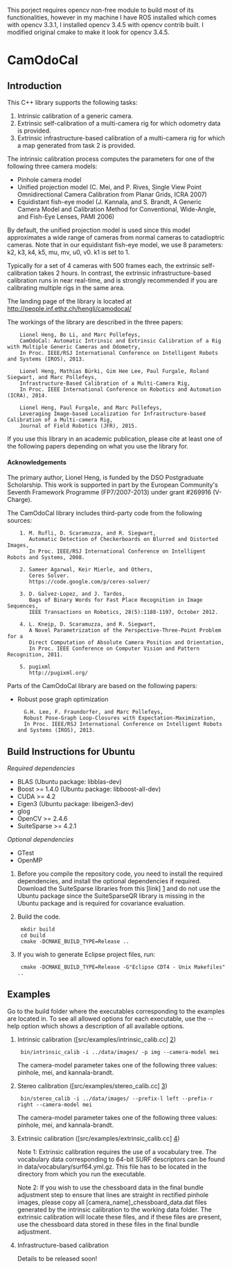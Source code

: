This porject requires opencv non-free module to build most of its functionalities, however in my machine I have ROS installed which comes with opencv 3.3.1, I installed opencv 3.4.5 with opencv contrib built. I modified original cmake to make it look for opencv 3.4.5.




CamOdoCal
=========
 
Introduction
------------

This C++ library supports the following tasks:

1. Intrinsic calibration of a generic camera.
2. Extrinsic self-calibration of a multi-camera rig for which odometry data is provided.
3. Extrinsic infrastructure-based calibration of a multi-camera rig for which a map generated from task 2 is provided.


The intrinsic calibration process computes the parameters for one of the following three camera models:
* Pinhole camera model
* Unified projection model (C. Mei, and P. Rives, Single View Point Omnidirectional Camera Calibration from Planar Grids, ICRA 2007)
* Equidistant fish-eye model (J. Kannala, and S. Brandt, A Generic Camera Model and Calibration Method for Conventional, Wide-Angle, and Fish-Eye Lenses, PAMI 2006)

By default, the unified projection model is used since this model approximates a wide range of cameras from normal cameras to catadioptric cameras. Note that in our equidistant fish-eye model, we use 8 parameters: k2, k3, k4, k5, mu, mv, u0, v0. k1 is set to 1.

Typically for a set of 4 cameras with 500 frames each, the extrinsic self-calibration takes 2 hours. In contrast, the extrinsic infrastructure-based calibration runs in near real-time, and is strongly recommended if you are calibrating multiple rigs in the same area.

The landing page of the library is located at http://people.inf.ethz.ch/hengli/camodocal/

The workings of the library are described in the three papers:

        Lionel Heng, Bo Li, and Marc Pollefeys,
        CamOdoCal: Automatic Intrinsic and Extrinsic Calibration of a Rig with Multiple Generic Cameras and Odometry,
        In Proc. IEEE/RSJ International Conference on Intelligent Robots and Systems (IROS), 2013.

        Lionel Heng, Mathias Bürki, Gim Hee Lee, Paul Furgale, Roland Siegwart, and Marc Pollefeys,
        Infrastructure-Based Calibration of a Multi-Camera Rig,
        In Proc. IEEE International Conference on Robotics and Automation (ICRA), 2014.
        
        Lionel Heng, Paul Furgale, and Marc Pollefeys,
        Leveraging Image-based Localization for Infrastructure-based Calibration of a Multi-camera Rig,
        Journal of Field Robotics (JFR), 2015.

If you use this library in an academic publication, please cite at least one of the following papers depending on what you use the library for.

#### Acknowledgements ####

The primary author, Lionel Heng, is funded by the DSO Postgraduate Scholarship. This work is supported in part by the European Community's Seventh Framework Programme (FP7/2007-2013) under grant #269916 (V-Charge).

The CamOdoCal library includes third-party code from the following sources:

        1. M. Rufli, D. Scaramuzza, and R. Siegwart,
           Automatic Detection of Checkerboards on Blurred and Distorted Images,
           In Proc. IEEE/RSJ International Conference on Intelligent Robots and Systems, 2008.

        2. Sameer Agarwal, Keir Mierle, and Others,
           Ceres Solver.
           https://code.google.com/p/ceres-solver/
        
        3. D. Galvez-Lopez, and J. Tardos,
           Bags of Binary Words for Fast Place Recognition in Image Sequences,
           IEEE Transactions on Robotics, 28(5):1188-1197, October 2012.

        4. L. Kneip, D. Scaramuzza, and R. Siegwart,
           A Novel Parametrization of the Perspective-Three-Point Problem for a
           Direct Computation of Absolute Camera Position and Orientation,
           In Proc. IEEE Conference on Computer Vision and Pattern Recognition, 2011.

        5. pugixml
           http://pugixml.org/
        
Parts of the CamOdoCal library are based on the following papers:

* Robust pose graph optimization

        G.H. Lee, F. Fraundorfer, and Marc Pollefeys,
        Robust Pose-Graph Loop-Closures with Expectation-Maximization,
        In Proc. IEEE/RSJ International Conference on Intelligent Robots and Systems (IROS), 2013.
        

Build Instructions for Ubuntu
-----------------------------

*Required dependencies*
* BLAS (Ubuntu package: libblas-dev)
* Boost >= 1.4.0 (Ubuntu package: libboost-all-dev)
* CUDA >= 4.2
* Eigen3 (Ubuntu package: libeigen3-dev)
* glog
* OpenCV >= 2.4.6
* SuiteSparse >= 4.2.1

*Optional dependencies*
* GTest
* OpenMP

1. Before you compile the repository code, you need to install the required
   dependencies, and install the optional dependencies if required.
   Download the SuiteSparse libraries from this [link] [1] and
   do not use the Ubuntu package since the SuiteSparseQR library is
   missing in the Ubuntu package and is required for covariance evaluation.

2. Build the code.

        mkdir build
        cd build
        cmake -DCMAKE_BUILD_TYPE=Release ..

3. If you wish to generate Eclipse project files, run:

        cmake -DCMAKE_BUILD_TYPE=Release -G"Eclipse CDT4 - Unix Makefiles" ..

Examples
--------

Go to the build folder where the executables corresponding to the examples are located in. To see all allowed options for each executable, use the --help option which shows a description of all available options.

1. Intrinsic calibration ([src/examples/intrinsic_calib.cc] [2])

        bin/intrinsic_calib -i ../data/images/ -p img --camera-model mei

   The camera-model parameter takes one of the following three values: pinhole, mei, and kannala-brandt.

2. Stereo calibration  ([src/examples/stereo_calib.cc] [3])

        bin/stereo_calib -i ../data/images/ --prefix-l left --prefix-r right --camera-model mei

   The camera-model parameter takes one of the following three values: pinhole, mei, and kannala-brandt.

3. Extrinsic calibration ([src/examples/extrinsic_calib.cc] [4])

   Note 1: Extrinsic calibration requires the use of a vocabulary tree. The vocabulary data
           corresponding to 64-bit SURF descriptors can be found in data/vocabulary/surf64.yml.gz.
           This file has to be located in the directory from which you run the executable.
           
   Note 2: If you wish to use the chessboard data in the final bundle adjustment step to ensure
           that lines are straight in rectified pinhole images, please copy all [camera\_name]\_chessboard_data.dat
           files generated by the intrinsic calibration to the working data folder. The extrinsic calibration
           will locate these files, and if these files are present, use the chessboard data stored in these files
           in the final bundle adjustment.

4. Infrastructure-based calibration

   Details to be released soon!
   
  [1]: https://www.cise.ufl.edu/research/sparse/SuiteSparse/SuiteSparse-4.2.1.tar.gz "link"
  [2]: https://github.com/hengli/camodocal/blob/master/src/examples/intrinsic_calib.cc "src/examples/intrinsic_calib.cc"
  [3]: https://github.com/hengli/camodocal/blob/master/src/examples/stereo_calib.cc "src/examples/stereo_calib.cc"
  [4]: https://github.com/hengli/camodocal/blob/master/src/examples/extrinsic_calib.cc "src/examples/extrinsic_calib.cc"
